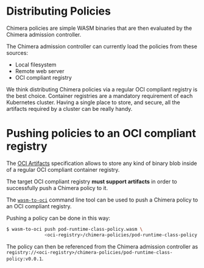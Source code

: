 # Distributing Policies

Chimera policies are simple WASM binaries that are then evaluated by the Chimera
admission controller.

The Chimera admission controller can currently load the policies from these
sources:

  * Local filesystem
  * Remote web server
  * OCI compliant registry

We think distributing Chimera policies via a regular OCI compliant registry is the
best choice. Container registries are a mandatory requirement of each Kubernetes
cluster. Having a single place to store, and secure, all the artifacts required
by a cluster can be really handy.

# Pushing policies to an OCI compliant registry

The [OCI Artifacts](https://github.com/opencontainers/artifacts)
specification allows to store any kind of binary blob inside of a
regular OCI compliant container registry.

The target OCI compliant registry **must support artifacts** in order
to successfully push a Chimera policy to it.

The [`wasm-to-oci`](https://github.com/engineerd/wasm-to-oci) command line tool
can be used to push a Chimera policy to an OCI compliant registry.

Pushing a policy can be done in this way:

```bash
$ wasm-to-oci push pod-runtime-class-policy.wasm \
              <oci-registry>/chimera-policies/pod-runtime-class-policy:v0.0.1
```

The policy can then be referenced from the Chimera admission controller as
`registry://<oci-registry>/chimera-policies/pod-runtime-class-policy:v0.0.1`.
